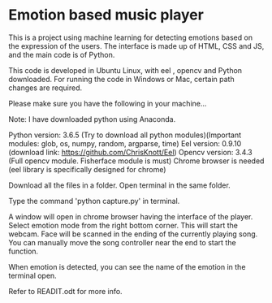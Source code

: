 # Emotion based music player

This is a project using machine learning for detecting emotions based on the expression of the users. The interface is made up of HTML, CSS and JS, and the main code is of Python.

This code is developed in Ubuntu Linux, with eel , opencv and Python downloaded.
For running the code in Windows or Mac, certain path changes are required.

Please make sure you have the following in your machine...

Note: I have downloaded python using Anaconda.

Python version: 3.6.5 (Try to download all python modules)(Important modules: glob, os, numpy, random, argparse, time) Eel version: 0.9.10 (download link: https://github.com/ChrisKnott/Eel) Opencv version: 3.4.3 (Full opencv module. Fisherface module is must) Chrome browser is needed (eel library is specifically designed for chrome)

Download all the files in a folder. Open terminal in the same folder.

Type the command 'python capture.py' in terminal.

A window will open in chrome browser having the interface of the player. Select emotion mode from the right bottom corner. This will start the webcam. Face will be scanned in the ending of the currently playing song. You can manually move the song controller near the end to start the function.

When emotion is detected, you can see the name of the emotion in the terminal open.

Refer to READIT.odt for more info.

